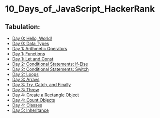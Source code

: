 # 10_Days_of_JavaScript_HackerRank
<h2>Tabulation:</h2>
<ul>
<li><a href="https://www.hackerrank.com/challenges/js10-hello-world/problem?isFullScreen=true">Day 0: Hello, World!</li>
<li><a href="https://www.hackerrank.com/challenges/js10-data-types/problem?isFullScreen=true">Day 0: Data Types</li>
<li><a href="https://www.hackerrank.com/challenges/js10-arithmetic-operators/problem?isFullScreen=true">Day 1: Arithmetic Operators</li>
<li><a href="https://www.hackerrank.com/challenges/js10-function/problem?isFullScreen=true">Day 1: Functions</li>
<li><a href="https://www.hackerrank.com/challenges/js10-let-and-const/problem?isFullScreen=true">Day 1: Let and Const</li>
<li><a href="https://www.hackerrank.com/challenges/js10-if-else/problem?isFullScreen=true">Day 2: Conditional Statements: If-Else</li>
<li><a href="https://www.hackerrank.com/challenges/js10-switch/problem?isFullScreen=true">Day 2: Conditional Statements: Switch</li>
<li><a href="https://www.hackerrank.com/challenges/js10-loops/problem?isFullScreen=true">Day 2: Loops</li>
<li><a href="https://www.hackerrank.com/challenges/js10-arrays/problem?isFullScreen=true">Day 3: Arrays</li>
<li><a href="https://www.hackerrank.com/challenges/js10-try-catch-and-finally/problem?isFullScreen=true">Day 3: Try, Catch, and Finally</li>
<li><a href="https://www.hackerrank.com/challenges/js10-throw/problem?isFullScreen=true">Day 3: Throw</li>
<li><a href="https://www.hackerrank.com/challenges/js10-objects/problem?isFullScreen=true">Day 4: Create a Rectangle Object</li>
<li><a href="https://www.hackerrank.com/challenges/js10-count-objects/problem?isFullScreen=true">Day 4: Count Objects</li>
<li><a href="https://www.hackerrank.com/challenges/js10-class/problem?isFullScreen=true">Day 4: Classes</li>
<li><a href="https://www.hackerrank.com/challenges/js10-inheritance/problem?isFullScreen=true">Day 5: Inheritance</li>
</ul>